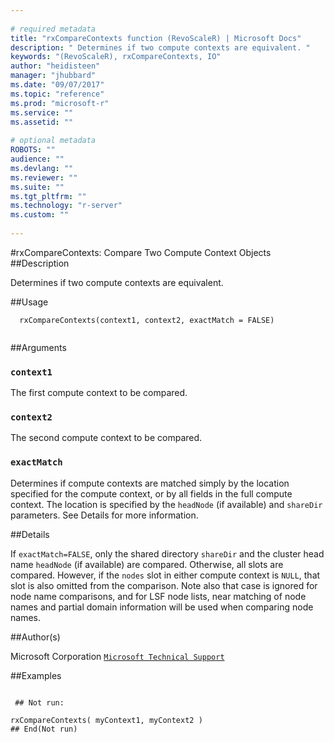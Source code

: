 ```yaml
--- 
 
# required metadata 
title: "rxCompareContexts function (RevoScaleR) | Microsoft Docs" 
description: " Determines if two compute contexts are equivalent. " 
keywords: "(RevoScaleR), rxCompareContexts, IO" 
author: "heidisteen" 
manager: "jhubbard" 
ms.date: "09/07/2017" 
ms.topic: "reference" 
ms.prod: "microsoft-r" 
ms.service: "" 
ms.assetid: "" 
 
# optional metadata 
ROBOTS: "" 
audience: "" 
ms.devlang: "" 
ms.reviewer: "" 
ms.suite: "" 
ms.tgt_pltfrm: "" 
ms.technology: "r-server" 
ms.custom: "" 
 
--- 
```

 
 
 #rxCompareContexts:  Compare Two Compute Context Objects  
 ##Description
 
Determines if two compute contexts are equivalent.
 
 
 
 ##Usage

```   
  rxCompareContexts(context1, context2, exactMatch = FALSE)
 
```
 
 
 ##Arguments

   
  
 ### `context1`
 The first compute context to be compared. 
  
  
 ### `context2`
 The second compute context to be compared. 
  
  
 ### `exactMatch`
 Determines if compute contexts are matched simply by the location specified for the compute context, or by all fields in the full compute context. The location is specified by the `headNode` (if available) and `shareDir` parameters. See Details for more information. 
  
 
 
 
 ##Details
 
If `exactMatch=FALSE`, only the shared directory `shareDir` and the cluster 
head name `headNode` (if available) are compared.  Otherwise, all slots are compared. However, if the
`nodes` slot in either compute context is `NULL`, that slot is also
omitted from the comparison.  Note also that case is ignored for node name comparisons, and for LSF node lists, 
near matching of node names and partial domain information will be used when comparing node names.
 
 
 ##Author(s)
 
Microsoft Corporation [`Microsoft Technical Support`](https://go.microsoft.com/fwlink/?LinkID=698556&clcid=0x409)

 
 
 ##Examples

 ```
   
  ## Not run:
 
rxCompareContexts( myContext1, myContext2 )
 ## End(Not run) 
  
 
```
 
 
